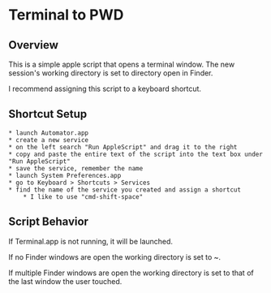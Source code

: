 # Terminal to PWD

## Overview
This is a simple apple script that opens a terminal window. The new session's working directory is set to directory open in Finder. 

I recommend assigning this script to a keyboard shortcut.

## Shortcut Setup
    * launch Automator.app
    * create a new service
    * on the left search "Run AppleScript" and drag it to the right
    * copy and paste the entire text of the script into the text box under "Run AppleScript"
    * save the service, remember the name
    * launch System Preferences.app
    * go to Keyboard > Shortcuts > Services
    * find the name of the service you created and assign a shortcut
        * I like to use "cmd-shift-space"

## Script Behavior
If Terminal.app is not running, it will be launched.

If no Finder windows are open the working directory is set to ~.

If multiple Finder windows are open the working directory is set to that of the last window the user touched.
